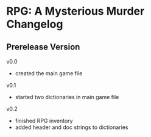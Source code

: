 # RPG: A Mysterious Murder Changelog

## Prerelease Version

v0.0
- created the main game file

v0.1
- started two dictionaries in main game file

v0.2
- finished RPG inventory
- added header and doc strings to dictionaries
